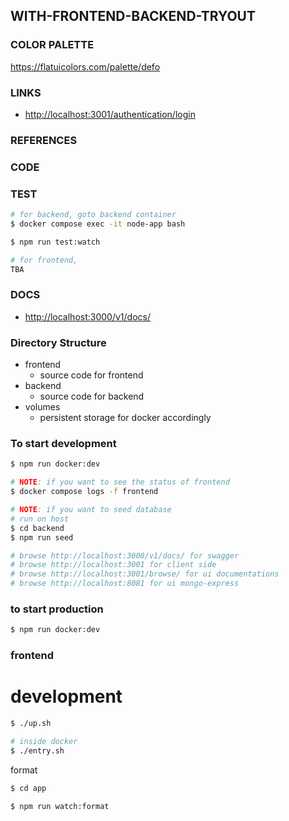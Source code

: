## WITH-FRONTEND-BACKEND-TRYOUT

### COLOR PALETTE
https://flatuicolors.com/palette/defo

### LINKS
  - [http://localhost:3001/authentication/login](http://localhost:3001/authentication/login)

### REFERENCES

### CODE

### TEST
```bash
# for backend, goto backend container
$ docker compose exec -it node-app bash

$ npm run test:watch
```

```bash
# for frontend,
TBA
```


### DOCS
  - [http://localhost:3000/v1/docs/](http://localhost:3000/v1/docs/)


### Directory Structure

- frontend
  - source code for frontend
- backend
  - source code for backend
- volumes
  - persistent storage for docker accordingly

### To start development
```bash
$ npm run docker:dev

# NOTE: if you want to see the status of frontend
$ docker compose logs -f frontend

# NOTE: if you want to seed database
# run on host
$ cd backend
$ npm run seed

# browse http://localhost:3000/v1/docs/ for swagger
# browse http://localhost:3001 for client side
# browse http://localhost:3001/browse/ for ui documentations
# browse http://localhost:8081 for ui mongo-express
```

### to start production
```bash
$ npm run docker:dev
```

### frontend

# development

```bash
$ ./up.sh

# inside docker
$ ./entry.sh

```

format

```bash
$ cd app

$ npm run watch:format

```
